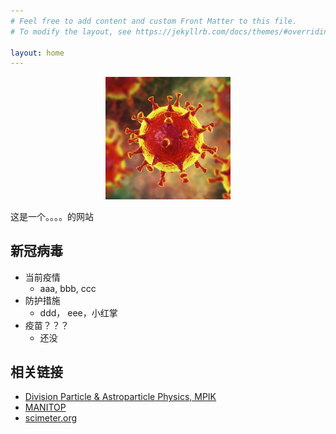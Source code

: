 ```yaml
---
# Feel free to add content and custom Front Matter to this file.
# To modify the layout, see https://jekyllrb.com/docs/themes/#overriding-theme-defaults

layout: home
---
```


<p align="center">
  <img src="/image/head.jpg" alt="drawing" width="200">
</p>


这是一个。。。。的网站

## 新冠病毒
 - 当前疫情
	- aaa, bbb, ccc
 - 防护措施 
	- ddd， eee，小红掌
 - 疫苗？？？
	- 还没

## 相关链接

 - [Division Particle & Astroparticle Physics, MPIK](https://www.mpi-hd.mpg.de/lin/group_members.en.html)
 - [MANITOP](https://www.mpi-hd.mpg.de/manitop/)
 - [scimeter.org](https://scimeter.org/clouds/author/?authors=0000-0003-3181-1386&author_disambiguate=Xun-Jie+Xu)

